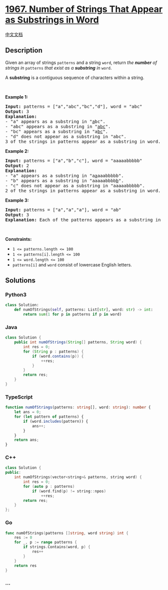 # [1967. Number of Strings That Appear as Substrings in Word](https://leetcode.com/problems/number-of-strings-that-appear-as-substrings-in-word)

[中文文档](/solution/1900-1999/1967.Number%20of%20Strings%20That%20Appear%20as%20Substrings%20in%20Word/README.md)

## Description

<p>Given an array of strings <code>patterns</code> and a string <code>word</code>, return <em>the <strong>number</strong> of strings in </em><code>patterns</code><em> that exist as a <strong>substring</strong> in </em><code>word</code>.</p>

<p>A <strong>substring</strong> is a contiguous sequence of characters within a string.</p>

<p>&nbsp;</p>
<p><strong class="example">Example 1:</strong></p>

<pre>
<strong>Input:</strong> patterns = [&quot;a&quot;,&quot;abc&quot;,&quot;bc&quot;,&quot;d&quot;], word = &quot;abc&quot;
<strong>Output:</strong> 3
<strong>Explanation:</strong>
- &quot;a&quot; appears as a substring in &quot;<u>a</u>bc&quot;.
- &quot;abc&quot; appears as a substring in &quot;<u>abc</u>&quot;.
- &quot;bc&quot; appears as a substring in &quot;a<u>bc</u>&quot;.
- &quot;d&quot; does not appear as a substring in &quot;abc&quot;.
3 of the strings in patterns appear as a substring in word.
</pre>

<p><strong class="example">Example 2:</strong></p>

<pre>
<strong>Input:</strong> patterns = [&quot;a&quot;,&quot;b&quot;,&quot;c&quot;], word = &quot;aaaaabbbbb&quot;
<strong>Output:</strong> 2
<strong>Explanation:</strong>
- &quot;a&quot; appears as a substring in &quot;a<u>a</u>aaabbbbb&quot;.
- &quot;b&quot; appears as a substring in &quot;aaaaabbbb<u>b</u>&quot;.
- &quot;c&quot; does not appear as a substring in &quot;aaaaabbbbb&quot;.
2 of the strings in patterns appear as a substring in word.
</pre>

<p><strong class="example">Example 3:</strong></p>

<pre>
<strong>Input:</strong> patterns = [&quot;a&quot;,&quot;a&quot;,&quot;a&quot;], word = &quot;ab&quot;
<strong>Output:</strong> 3
<strong>Explanation:</strong> Each of the patterns appears as a substring in word &quot;<u>a</u>b&quot;.
</pre>

<p>&nbsp;</p>
<p><strong>Constraints:</strong></p>

<ul>
	<li><code>1 &lt;= patterns.length &lt;= 100</code></li>
	<li><code>1 &lt;= patterns[i].length &lt;= 100</code></li>
	<li><code>1 &lt;= word.length &lt;= 100</code></li>
	<li><code>patterns[i]</code> and <code>word</code> consist of lowercase English letters.</li>
</ul>

## Solutions

<!-- tabs:start -->

### **Python3**

```python
class Solution:
    def numOfStrings(self, patterns: List[str], word: str) -> int:
        return sum(1 for p in patterns if p in word)
```

### **Java**

```java
class Solution {
    public int numOfStrings(String[] patterns, String word) {
        int res = 0;
        for (String p : patterns) {
            if (word.contains(p)) {
                ++res;
            }
        }
        return res;
    }
}
```

### **TypeScript**

```ts
function numOfStrings(patterns: string[], word: string): number {
    let ans = 0;
    for (let pattern of patterns) {
        if (word.includes(pattern)) {
            ans++;
        }
    }
    return ans;
}
```

### **C++**

```cpp
class Solution {
public:
    int numOfStrings(vector<string>& patterns, string word) {
        int res = 0;
        for (auto p : patterns)
            if (word.find(p) != string::npos)
                ++res;
        return res;
    }
};
```

### **Go**

```go
func numOfStrings(patterns []string, word string) int {
    res := 0
    for _, p := range patterns {
		if strings.Contains(word, p) {
			res++
		}
	}
    return res
}
```

### **...**

```

```

<!-- tabs:end -->
